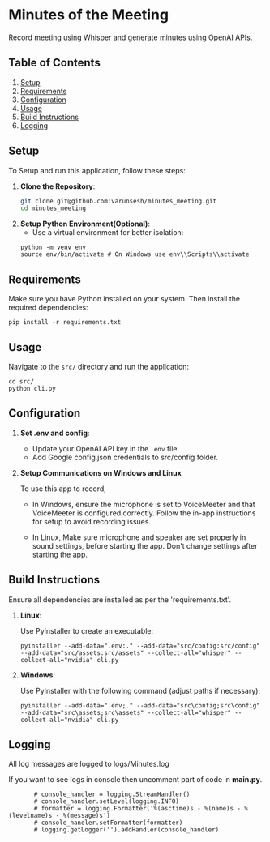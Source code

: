 # Minutes of the Meeting
Record meeting using Whisper and generate minutes using OpenAI APIs.

## Table of Contents
1. [Setup](#setup)
2. [Requirements](#requirements)
3. [Configuration](#configuration)
4. [Usage](#usage)
5. [Build Instructions](#build-instructions)
6. [Logging](#logging)

## Setup

To Setup and run this application, follow these steps:

1. **Clone the Repository**:
   ```bash
   git clone git@github.com:varunsesh/minutes_meeting.git
   cd minutes_meeting


2. **Setup Python Environment(Optional)**:
    - Use a virtual environment for better isolation:
    ```
    python -m venv env 
    source env/bin/activate # On Windows use env\\Scripts\\activate
    ```
## Requirements

Make sure you have Python installed on your system. Then install the required dependencies:

```
pip install -r requirements.txt
```

## Usage

Navigate to the `src/` directory and run the application:
    
```
cd src/
python cli.py

```

## Configuration

1. **Set .env and config**:
    - Update your OpenAI API key in the `.env` file.
    - Add Google config.json credentials to src/config folder.

2. **Setup Communications on Windows and Linux**

    To use this app to record, 

    - In Windows, ensure the microphone is set to VoiceMeeter and that VoiceMeeter is configured correctly. Follow the in-app instructions for setup to avoid recording issues.

    - In Linux, Make sure microphone and speaker are set properly in sound settings, before starting the app. Don't change settings after starting the app.

## Build Instructions

Ensure all dependencies are installed as per the 'requirements.txt'.

1. **Linux**:

    Use PyInstaller to create an executable:

    ```
    pyinstaller --add-data=".env:." --add-data="src/config:src/config" --add-data="src/assets:src/assets" --collect-all="whisper" --collect-all="nvidia" cli.py
    ```

2. **Windows**: 

    
    Use PyInstaller with the following command (adjust paths if necessary):

    ```
    pyinstaller --add-data=".env;." --add-data="src\config;src\config" --add-data="src\assets;src\assets" --collect-all="whisper" --collect-all="nvidia" cli.py
    ```
## Logging

All log messages are logged to logs/Minutes.log

If you want to see logs in console then uncomment part of code in __main.py__.
 
 ```    # console handler to print the logs
        # console_handler = logging.StreamHandler()
        # console_handler.setLevel(logging.INFO)
        # formatter = logging.Formatter('%(asctime)s - %(name)s - %(levelname)s - %(message)s')
        # console_handler.setFormatter(formatter)
        # logging.getLogger('').addHandler(console_handler)
 ```




